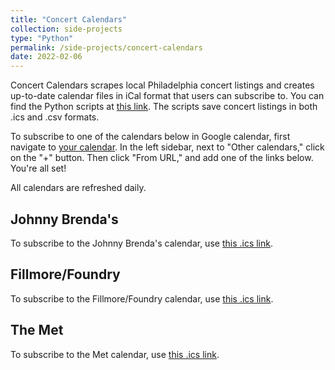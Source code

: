 ```yaml
---
title: "Concert Calendars"
collection: side-projects
type: "Python"
permalink: /side-projects/concert-calendars
date: 2022-02-06
---
```

Concert Calendars scrapes local Philadelphia concert listings and creates up-to-date calendar files in iCal format that users can subscribe to. You can find the Python scripts at <a target="_blank" href="https://github.com/amandakreider/Concert-Calendars/blob/main/scripts">this link</a>. The scripts save concert listings in both .ics and .csv formats.

To subscribe to one of the calendars below in Google calendar, first navigate to <a target="_blank" href="https://calendar.google.com">your calendar</a>. In the left sidebar, next to "Other calendars," click on the "+" button. Then click "From URL," and add one of the links below. You're all set! 

All calendars are refreshed daily.

## Johnny Brenda's

To subscribe to the Johnny Brenda's calendar, use [this .ics link](https://raw.githubusercontent.com/amandakreider/Concert-Calendars/main/calendars/jbs_events.ics). 

## Fillmore/Foundry

To subscribe to the Fillmore/Foundry calendar, use [this .ics link](https://raw.githubusercontent.com/amandakreider/Concert-Calendars/main/calendars/fillmore_events.ics). 

## The Met

To subscribe to the Met calendar, use [this .ics link](https://raw.githubusercontent.com/amandakreider/Concert-Calendars/main/calendars/met_events.ics). 
